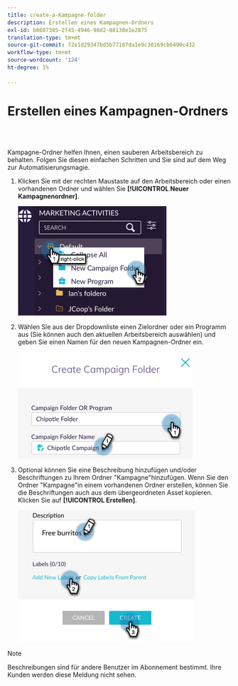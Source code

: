 ```yaml
---
title: create-a-Kampagne-folder
description: Erstellen eines Kampagnen-Ordners
exl-id: b6687385-2f45-4946-98d2-88138e1e2875
translation-type: tm+mt
source-git-commit: 72e1d29347bd5b77107da1e9c30169cb6490c432
workflow-type: tm+mt
source-wordcount: '124'
ht-degree: 1%

---
```


# Erstellen eines Kampagnen-Ordners

<br> 

Kampagne-Ordner helfen Ihnen, einen sauberen Arbeitsbereich zu behalten. Folgen Sie diesen einfachen Schritten und Sie sind auf dem Weg zur Automatisierungsmagie.

1. Klicken Sie mit der rechten Maustaste auf den Arbeitsbereich oder einen vorhandenen Ordner und wählen Sie **[!UICONTROL Neuer Kampagnenordner]**.

   ![Bild eins](/help/sky/assets/campaign-folders/create-a-campaign-folder/create-a-campaign-folder-1.png)

1. Wählen Sie aus der Dropdownliste einen Zielordner oder ein Programm aus (Sie können auch den aktuellen Arbeitsbereich auswählen) und geben Sie einen Namen für den neuen Kampagnen-Ordner ein.

   ![Bild eins](/help/sky/assets/campaign-folders/create-a-campaign-folder/create-a-campaign-folder-2.png)

1. Optional können Sie eine Beschreibung hinzufügen und/oder Beschriftungen zu Ihrem Ordner &quot;Kampagne&quot;hinzufügen. Wenn Sie den Ordner &quot;Kampagne&quot;in einem vorhandenen Ordner erstellen, können Sie die Beschriftungen auch aus dem übergeordneten Asset kopieren. Klicken Sie auf **[!UICONTROL Erstellen]**.

   ![Bild eins](/help/sky/assets/campaign-folders/create-a-campaign-folder/create-a-campaign-folder-3.png)

>[!NOTE]
>
>Beschreibungen sind für andere Benutzer im Abonnement bestimmt. Ihre Kunden werden diese Meldung nicht sehen.
